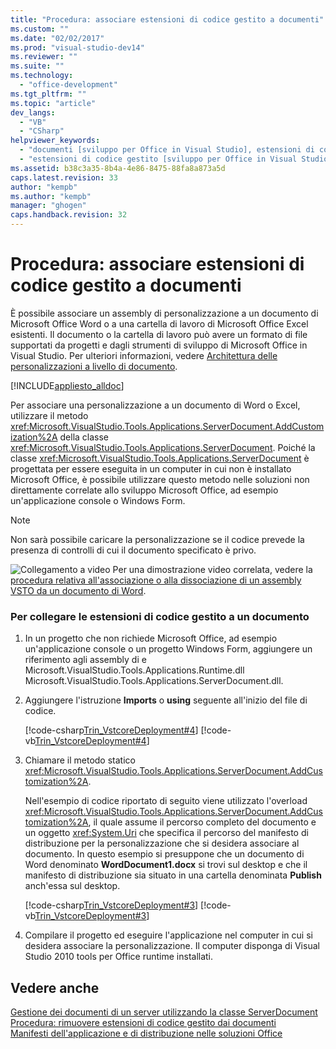 ```yaml
---
title: "Procedura: associare estensioni di codice gestito a documenti"
ms.custom: ""
ms.date: "02/02/2017"
ms.prod: "visual-studio-dev14"
ms.reviewer: ""
ms.suite: ""
ms.technology: 
  - "office-development"
ms.tgt_pltfrm: ""
ms.topic: "article"
dev_langs: 
  - "VB"
  - "CSharp"
helpviewer_keywords: 
  - "documenti [sviluppo per Office in Visual Studio], estensioni di codice gestito"
  - "estensioni di codice gestito [sviluppo per Office in Visual Studio], collegamento"
ms.assetid: b38c3a35-8b4a-4e86-8475-88fa8a873a5d
caps.latest.revision: 33
author: "kempb"
ms.author: "kempb"
manager: "ghogen"
caps.handback.revision: 32
---
```

# Procedura: associare estensioni di codice gestito a documenti
  È possibile associare un assembly di personalizzazione a un documento di Microsoft Office Word o a una cartella di lavoro di Microsoft Office Excel esistenti.  Il documento o la cartella di lavoro può avere un formato di file supportati da progetti e dagli strumenti di sviluppo di Microsoft Office in Visual Studio.  Per ulteriori informazioni, vedere [Architettura delle personalizzazioni a livello di documento](../vsto/architecture-of-document-level-customizations.md).  
  
 [!INCLUDE[appliesto_alldoc](../vsto/includes/appliesto-alldoc-md.md)]  
  
 Per associare una personalizzazione a un documento di Word o Excel, utilizzare il metodo <xref:Microsoft.VisualStudio.Tools.Applications.ServerDocument.AddCustomization%2A> della classe <xref:Microsoft.VisualStudio.Tools.Applications.ServerDocument>.  Poiché la classe <xref:Microsoft.VisualStudio.Tools.Applications.ServerDocument> è progettata per essere eseguita in un computer in cui non è installato Microsoft Office, è possibile utilizzare questo metodo nelle soluzioni non direttamente correlate allo sviluppo Microsoft Office, ad esempio un'applicazione console o Windows Form.  
  
> [!NOTE]  
>  Non sarà possibile caricare la personalizzazione se il codice prevede la presenza di controlli di cui il documento specificato è privo.  
  
 ![Collegamento a video](~/docs/data-tools/media/playvideo.gif "Collegamento a video") Per una dimostrazione video correlata, vedere la [procedura relativa all'associazione o alla dissociazione di un assembly VSTO da un documento di Word](http://go.microsoft.com/fwlink/?LinkId=136782).  
  
### Per collegare le estensioni di codice gestito a un documento  
  
1.  In un progetto che non richiede Microsoft Office, ad esempio un'applicazione console o un progetto Windows Form, aggiungere un riferimento agli assembly di e Microsoft.VisualStudio.Tools.Applications.Runtime.dll Microsoft.VisualStudio.Tools.Applications.ServerDocument.dll.  
  
2.  Aggiungere l'istruzione **Imports** o **using** seguente all'inizio del file di codice.  
  
     [!code-csharp[Trin_VstcoreDeployment#4](../snippets/csharp/VS_Snippets_OfficeSP/Trin_VstcoreDeployment/CS/Program.cs#4)]
     [!code-vb[Trin_VstcoreDeployment#4](../snippets/visualbasic/VS_Snippets_OfficeSP/Trin_VstcoreDeployment/VB/Program.vb#4)]  
  
3.  Chiamare il metodo statico <xref:Microsoft.VisualStudio.Tools.Applications.ServerDocument.AddCustomization%2A>.  
  
     Nell'esempio di codice riportato di seguito viene utilizzato l'overload <xref:Microsoft.VisualStudio.Tools.Applications.ServerDocument.AddCustomization%2A>,  il quale assume il percorso completo del documento e un oggetto <xref:System.Uri> che specifica il percorso del manifesto di distribuzione per la personalizzazione che si desidera associare al documento.  In questo esempio si presuppone che un documento di Word denominato **WordDocument1.docx** si trovi sul desktop e che il manifesto di distribuzione sia situato in una cartella denominata **Publish** anch'essa sul desktop.  
  
     [!code-csharp[Trin_VstcoreDeployment#3](../snippets/csharp/VS_Snippets_OfficeSP/Trin_VstcoreDeployment/CS/Program.cs#3)]
     [!code-vb[Trin_VstcoreDeployment#3](../snippets/visualbasic/VS_Snippets_OfficeSP/Trin_VstcoreDeployment/VB/Program.vb#3)]  
  
4.  Compilare il progetto ed eseguire l'applicazione nel computer in cui si desidera associare la personalizzazione.  Il computer disponga di Visual Studio 2010 tools per Office runtime installati.  
  
## Vedere anche  
 [Gestione dei documenti di un server utilizzando la classe ServerDocument](../vsto/managing-documents-on-a-server-by-using-the-serverdocument-class.md)   
 [Procedura: rimuovere estensioni di codice gestito dai documenti](../vsto/how-to-remove-managed-code-extensions-from-documents.md)   
 [Manifesti dell'applicazione e di distribuzione nelle soluzioni Office](../vsto/application-and-deployment-manifests-in-office-solutions.md)  
  
  